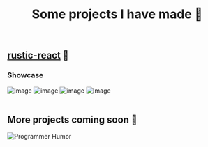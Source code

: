 <h1 align="center">Some projects I have made 🦦</h1>
<br>


## [rustic-react](https://rustic-react-dev.netlify.app/login) 🌄
### Showcase
![image](https://github.com/user-attachments/assets/af2a7c0e-7ec9-46d0-a4c4-720a99bc0e17)
![image](https://github.com/user-attachments/assets/aa0c27a8-057c-4d74-a2e8-33c3bfc70685)
![image](https://github.com/user-attachments/assets/bd9391bb-0aa8-4b11-aac1-2d8e995642cf)
![image](https://github.com/user-attachments/assets/5697a9c8-19d8-41ef-8f65-c9f89deee926)
<br>
<br>


## More projects coming soon 🚧
![Programmer Humor](https://programmerhumor.io/wp-content/uploads/2022/01/programmerhumor-io-programming-memes-c68cca250d9f193-758x767.png)
